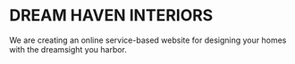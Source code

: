# DREAM HAVEN INTERIORS

We are creating an online service-based website for designing your homes with the dreamsight you harbor.

